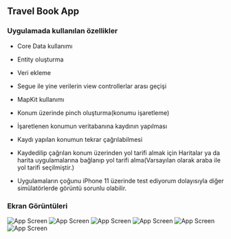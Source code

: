 ## Travel Book App

### Uygulamada kullanılan özellikler

- Core Data kullanımı

- Entity oluşturma

- Veri ekleme

- Segue ile yine verilerin view controllerlar arası geçişi

- MapKit kullanımı

- Konum üzerinde pinch oluşturma(konumu işaretleme)

- İşaretlenen konumun veritabanına kaydının yapılması

- Kaydı yapılan konumun tekrar çağrılabilmesi

- Kaydedilip çağrılan konum üzerinden yol tarifi almak için Haritalar ya da harita uygulamalarına bağlanıp yol tarifi alma(Varsayılan olarak araba ile yol tarifi seçilmiştir.)

- Uygulamaların çoğunu iPhone 11 üzerinde test ediyorum dolayısıyla diğer simülatörlerde görüntü sorunlu olabilir.


### Ekran Görüntüleri

![App Screen](https://github.com/deliaslan/SwiftTutorials/blob/main/TravelBook/screenshots/1.png?raw=true)
![App Screen](https://github.com/deliaslan/SwiftTutorials/blob/main/TravelBook/screenshots/2.png?raw=true)
![App Screen](https://github.com/deliaslan/SwiftTutorials/blob/main/TravelBook/screenshots/3.png?raw=true)
![App Screen](https://github.com/deliaslan/SwiftTutorials/blob/main/TravelBook/screenshots/4.png?raw=true)
![App Screen](https://github.com/deliaslan/SwiftTutorials/blob/main/TravelBook/screenshots/5.png?raw=true)
![App Screen](https://github.com/deliaslan/SwiftTutorials/blob/main/TravelBook/screenshots/6.png?raw=true)